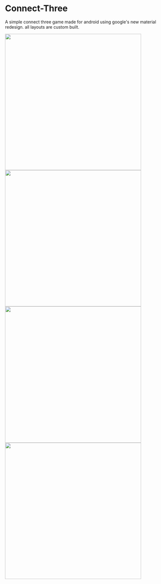 # Connect-Three
A simple connect three game made for android using google's new material redesign. all layouts are custom built.
<br>

<img src="https://i.imgur.com/2dCtTx2.png" height="450">  <img src="https://i.imgur.com/Xslpuj9.png" height="450">  <img src="https://i.imgur.com/LWUMHOs.png" height="450">  <img src="https://i.imgur.com/wL5gdwY.png" height="450">


